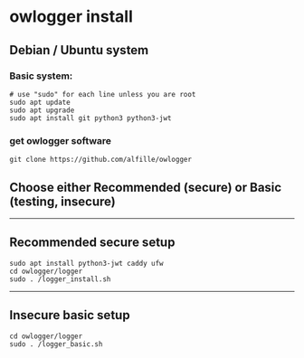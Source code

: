 # owlogger install

## Debian / Ubuntu system

### Basic system:

```
# use "sudo" for each line unless you are root
sudo apt update
sudo apt upgrade
sudo apt install git python3 python3-jwt
```

### get owlogger software
```
git clone https://github.com/alfille/owlogger
```

## Choose either Recommended (secure) or Basic (testing, insecure)

----

## Recommended secure setup
```
sudo apt install python3-jwt caddy ufw
cd owlogger/logger
sudo . /logger_install.sh
```

---

## Insecure basic setup
```
cd owlogger/logger
sudo . /logger_basic.sh
```


